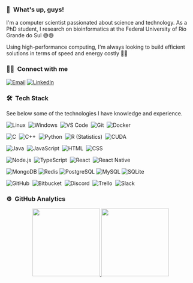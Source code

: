 ###  :wave: &nbsp;What's up, guys!

I'm a computer scientist passionated about science and technology. As a PhD student, I research on bioinformatics at the Federal University of Rio Grande do Sul 😅😅

Using high-performance computing, I'm always looking to build efficient solutions in terms of speed and energy costly 🚀🚀

### 🤝🏻 &nbsp;Connect with me

<a href="mailto:mateuz.boiani@gmail.com"><img alt="Email" src="https://img.shields.io/badge/Email-050d24?style=flat&logo=gmail"></a>
<a href="https://www.linkedin.com/in/mateus-boiani/"><img alt="LinkedIn" src="https://img.shields.io/badge/LinkedIn-050d24?style=flat&logo=linkedin"></a>


### 🛠 &nbsp;Tech Stack

See below some of the technologies I have knowledge and experience.

![Linux](https://img.shields.io/badge/-Linux-050d24?style=flat&logo=Linux)&nbsp;
![Windows](https://img.shields.io/badge/-Windows-050d24?style=flat&logo=Windows)&nbsp;
![VS Code](https://img.shields.io/badge/-VS%20Code-050d24?style=flat&logo=visual-studio-code&logoColor=007ACC)&nbsp;
![Git](https://img.shields.io/badge/-Git-050d24?style=flat&logo=git)&nbsp;
![Docker](https://img.shields.io/badge/-Docker-050d24?style=flat&logo=docker)

<!--[RStudio](https://img.shields.io/badge/-RStudio-050d24?style=flat&logo=rstudio)&nbsp;-->

![C](https://img.shields.io/badge/-050D24?style=flat&logo=C&logoColor=00599C)&nbsp;
![C++](https://img.shields.io/badge/-C++-050d24?style=flat&logo=C%2B%2B&logoColor=00599C)&nbsp;
![Python](https://img.shields.io/badge/-Python-050d24?style=flat&logo=python)&nbsp;
![R (Statistics)](https://img.shields.io/badge/-R-050d24?style=flat&logo=R&logoColor=276DC3)&nbsp;
![CUDA](https://img.shields.io/badge/-CUDA-050d24?style=flat&logo=nvidia)&nbsp;

![Java](https://img.shields.io/badge/-Java-050d24?style=flat&logo=Java&logoColor=FFA518)&nbsp;
![JavaScript](https://img.shields.io/badge/-JavaScript-050d24?style=flat&logo=javascript)&nbsp;
![HTML](https://img.shields.io/badge/-HTML-050d24?style=flat&logo=HTML5)&nbsp;
![CSS](https://img.shields.io/badge/-CSS-050d24?style=flat&logo=CSS3&logoColor=1572B6)&nbsp;

![Node.js](https://img.shields.io/badge/-Node.js-050d24?style=flat&logo=node.js)&nbsp;
![TypeScript](https://img.shields.io/badge/-TypeScript-050d24?style=flat&logo=typescript)&nbsp;
![React](https://img.shields.io/badge/-React-050d24?style=flat&logo=react)&nbsp;
![React Native](https://img.shields.io/badge/-React%20Native-050d24?style=flat&logo=react)&nbsp;

![MongoDB](https://img.shields.io/badge/-MongoDB-050d24?style=flat&logo=mongodb)
![Redis](https://img.shields.io/badge/-Redis-050d24?style=flat&logo=redis)
![PostgreSQL](https://img.shields.io/badge/-PostgreSQL-050d24?style=flat&logo=postgresql)
![MySQL](https://img.shields.io/badge/-MySQL-050d24?style=flat&logo=mysql)
![SQLite](https://img.shields.io/badge/-SQLite-050d24?style=flat&logo=sqlite)

![GitHub](https://img.shields.io/badge/-GitHub-050d24?style=flat&logo=github)&nbsp;
![Bitbucket](https://img.shields.io/badge/-Bitbucket-050d24?style=flat&logo=bitbucket)&nbsp;
![Discord](https://img.shields.io/badge/-Discord-050d24?style=flat&logo=discord)&nbsp;
![Trello](https://img.shields.io/badge/-Trello-050d24?style=flat&logo=trello)&nbsp;
![Slack](https://img.shields.io/badge/-Slack-050d24?style=flat&logo=slack)


<!--
**mateuz/mateuz** is a ✨ _special_ ✨ repository because its `README.md` (this file) appears on your GitHub profile.

Here are some ideas to get you started:

- 🔭 I’m currently working on ...
- 🌱 I’m currently learning ...
- 👯 I’m looking to collaborate on ...
- 🤔 I’m looking for help with ...
- 💬 Ask me about ...
- 📫 How to reach me: ...
- 😄 Pronouns: ...
- ⚡ Fun fact: ...
-->

### ⚙️ &nbsp;GitHub Analytics

<p align="center">
  <a href="https://github.com/mateuz">
    <img height="180em" src="https://github-readme-stats-eight-theta.vercel.app/api?username=mateuz&show_icons=true&theme=algolia&include_all_commits=true&count_private=true" />
    <img height="180em" src="https://github-readme-stats-eight-theta.vercel.app/api/top-langs/?username=mateuz&layout=compact&exclude_lang=&theme=algolia" />
  </a>
</p>
